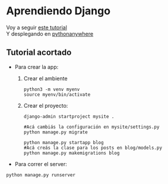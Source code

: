 # Aprendiendo Django
Voy a seguir [este tutorial](https://tutorial.djangogirls.org/es/)  
Y desplegando en [pythonanywhere](https://www.pythonanywhere.com/)

## Tutorial acortado

* Para crear la app:
	1. Crear el ambiente
		~~~
		python3 -m venv myenv
		source myenv/bin/activate
		~~~

	2. Crear el proyecto:
		~~~
		django-admin startproject mysite .

		#Acá cambiás la configuración en mysite/settings.py
		python manage.py migrate

		python manage.py startapp blog
		#Acá creás la clase para los posts en blog/models.py
		python manage.py makemigrations blog
		~~~

* Para correr el server:
~~~
python manage.py runserver
~~~
